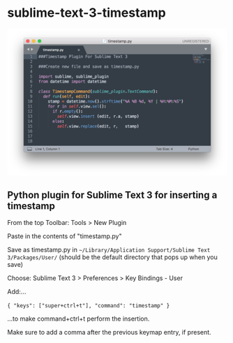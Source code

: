 # sublime-text-3-timestamp

![Settings Window](https://github.com/jovanshernandez/sublime-text-3-timestamp/blob/master/timestamp-screenshot.png)

## Python plugin for Sublime Text 3 for inserting a timestamp

From the top Toolbar: Tools > New Plugin

Paste in the contents of "timestamp.py"

Save as timestamp.py in `~/Library/Application Support/Sublime Text 3/Packages/User/` (should be the default directory that pops up when you save)

Choose: Sublime Text 3 > Preferences > Key Bindings - User

Add:... 

`{ "keys": ["super+ctrl+t"], "command": "timestamp" }` 

...to make command+ctrl+t perform the insertion.

Make sure to add a comma after the previous keymap entry, if present.
